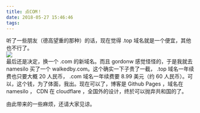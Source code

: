 ```yaml
---
title: 点COM！
date: 2018-05-27 15:46:46
tags:
---
```

听了一些朋友（德高望重的那种）的话，现在觉得 .top 域名就是一个便宜，其他也不行了。  
![](https://s1.ax1x.com/2018/05/27/Chs7As.png)  
最后还是决定，换一个 .com 的新域名。而且 gordonw 感觉怪怪的，于是我就去 namesilo 买了一个 walkedby.com。这个确实一下子贵了一截， .top 域名一年续费也只要大概 20 人民币， .com 域名一年续费要 8.99 美元（约 60 人民币）。可以，这个钱，为了体面，我出。现在可以了，博客是 Github Pages ，域名在 namesilo ， CDN 在 cloudflare ，全国外的设计，终於可以抛弃共和国的了。  

由此带来的一些麻烦，还请大家见谅。  

